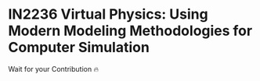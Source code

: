 
# IN2236 Virtual Physics: Using Modern Modeling Methodologies for Computer Simulation

Wait for your Contribution 🔥
